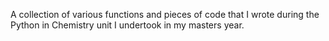 A collection of various functions and pieces of code that I wrote during the Python in Chemistry unit I undertook in my masters year.
